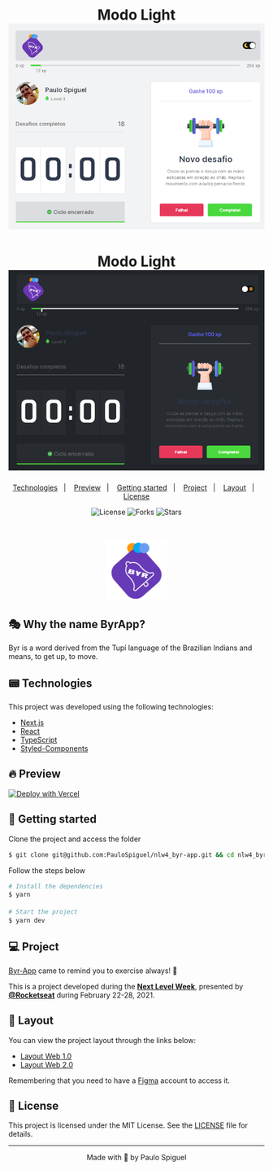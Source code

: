 <h1 align="center">
    <strong>Modo Light</strong>
    <img alt="Byr.it" title="Byr.it" src=".github/app-light.png" />
</h1>

<h1 align="center">
    <strong>Modo Light</strong>
    <img alt="Byr.it" title="Byr.it" src=".github/app-dark.png" />
</h1>

<p align="center">
  <a href="#technologies">Technologies</a>&nbsp;&nbsp;&nbsp;|&nbsp;&nbsp;&nbsp;
  <a href="#-preview">Preview</a>&nbsp;&nbsp;&nbsp;|&nbsp;&nbsp;&nbsp;
  <a href="#-layout">Getting started</a>&nbsp;&nbsp;&nbsp;|&nbsp;&nbsp;&nbsp;
  <a href="#-project">Project</a>&nbsp;&nbsp;&nbsp;|&nbsp;&nbsp;&nbsp;
  <a href="#-layout">Layout</a>&nbsp;&nbsp;&nbsp;|&nbsp;&nbsp;&nbsp;
  <a href="#-license">License</a>
</p>

<p align="center">
  <img  src="https://img.shields.io/static/v1?label=license&message=MIT&color=5965E0&labelColor=121214" alt="License">

  <img src="https://img.shields.io/github/forks/PauloSpiguel/nlw4_byr-app?label=forks&message=MIT&color=5965E0&labelColor=121214" alt="Forks">

  <img src="https://img.shields.io/github/stars/PauloSpiguel/nlw4_byr-app?label=stars&message=MIT&color=5965E0&labelColor=121214" alt="Stars">
</p>

<br>

<p align="center">
  <img alt="ByrApp" src=".github/logo.png" width="120px">
</p>

## 🎭 Why the name ByrApp?

Byr is a word derived from the Tupí language of the Brazilian Indians and means, to get up, to move.

## 📟 Technologies

This project was developed using the following technologies:

- [Next.js](https://nextjs.org/)
- [React](https://reactjs.org)
- [TypeScript](https://www.typescriptlang.org/)
- [Styled-Components](https://styled-components.com/)

## 🔥 Preview

[![Deploy with Vercel](https://vercel.com/button)](https://byr-app.vercel.app/)

## 🚀 Getting started

Clone the project and access the folder

```bash
$ git clone git@github.com:PauloSpiguel/nlw4_byr-app.git && cd nlw4_byr-app
```

Follow the steps below
```bash
# Install the dependencies
$ yarn

# Start the project
$ yarn dev
```

## 💻 Project

[Byr-App](https://byr-app.vercel.app/) came to remind you to exercise always! 💜

This is a project developed during the **[Next Level Week](https://nextlevelweek.com/)**, presented by **[@Rocketseat](https://github.com/Rocketseat)** during February 22-28, 2021.

## 🔖 Layout

You can view the project layout through the links below:

- [Layout Web 1.0](https://www.figma.com/file/ge20pu3ofMOKoliUyKx1Nl/Move.it-1.0)
- [Layout Web 2.0](https://www.figma.com/file/7tXndNnentETZjBt4MEeU3/Move.it-2.0-Copy)

Remembering that you need to have a [Figma](http://figma.com/) account to access it.

## 📝 License

This project is licensed under the MIT License. See the [LICENSE](LICENSE.md) file for details.


---

<p align="center">Made with 💜 by Paulo Spiguel</p>
